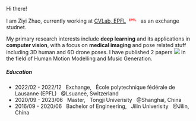 
Hi there!&nbsp;&nbsp;

I am Ziyi Zhao, currently working at [CVLab, EPFL](https://www.epfl.ch/labs/cvlab/) <img src='images/logo-epfl.png' width=5.5%/>  &nbsp;as an exchange studnet.


My primary research interests include **deep learning** and its applications in **computer vision**, with a focus on **medical imaging** and pose related stuff including 3D human and 6D drone poses. I have published 2 papers 
<a href='https://scholar.google.com/citations?user=BxGCRwoAAAAJ'> <img src="https://img.shields.io/endpoint? ogo=Google%20Scholar&url=https%3A%2F%2Fcdn.jsdelivr.net%2Fgh%2FJacoo-Zhao%2Fjacoo-zhao.github.io@google-scholar-stats%2Fgs_data_shieldsio.json&labelColor=f6f6f6&color=9cf&style=flat&label=citations"></a> in the field of Human Motion Modelling and Music Generation.



##### Education
* 2022/02 - 2022/12  &nbsp; Exchange, &nbsp; École polytechnique fédérale de Lausanne (EPFL) &nbsp;  @Lsuanee, Switzerland 
* 2020/09 - 2023/06 &nbsp; Master, &nbsp; Tongji Univerisity &nbsp; @Shanghai, China
* 2016/09 - 2020/06 &nbsp; Bachelor of Engineering, &nbsp; Jilin Univerisity &nbsp; @Jilin, China  
